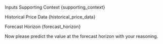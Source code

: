 Inputs
Supporting Context
{supporting_context}

Historical Price Data
{historical_price_data}

Forecast Horizon
{forecast_horizon}

Now please predict the value at the forecast horizon with your reasoning.
